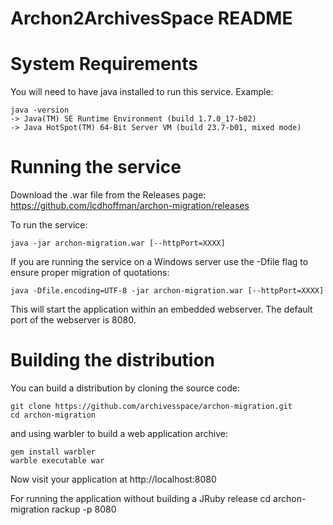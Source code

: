 Archon2ArchivesSpace README
================
# System Requirements

You will need to have java installed to run this service. Example:

    java -version
    -> Java(TM) SE Runtime Environment (build 1.7.0_17-b02)
    -> Java HotSpot(TM) 64-Bit Server VM (build 23.7-b01, mixed mode)

# Running the service

Download the .war file from the Releases page: https://github.com/lcdhoffman/archon-migration/releases

To run the service:

    java -jar archon-migration.war [--httpPort=XXXX]

If you are running the service on a Windows server use the -Dfile flag to ensure proper migration of quotations:

    java -Dfile.encoding=UTF-8 -jar archon-migration.war [--httpPort=XXXX]

This will start the application within an embedded webserver. The default port of the webserver is 8080.

# Building the distribution

You can build a distribution by cloning the source code:

    git clone https://github.com/archivesspace/archon-migration.git
    cd archon-migration

and using warbler to build a web application archive:

    gem install warbler
    warble executable war

Now visit your application at http://localhost:8080

For running the application without building a JRuby release
	cd archon-migration
	rackup -p 8080
